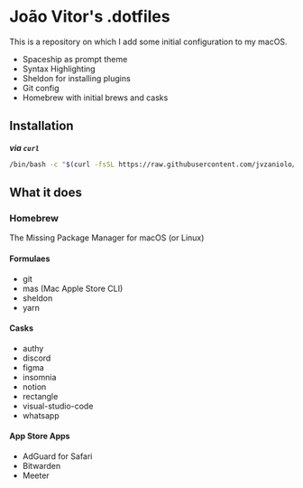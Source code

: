 # João Vitor's .dotfiles
This is a repository on which I add some initial configuration to my macOS.

- Spaceship as prompt theme
- Syntax Highlighting
- Sheldon for installing plugins
- Git config
- Homebrew with initial brews and casks

## Installation
***via `curl`***
```bash
/bin/bash -c "$(curl -fsSL https://raw.githubusercontent.com/jvzaniolo/.dotfiles/main/install)"
```

## What it does

### Homebrew
The Missing Package Manager for macOS (or Linux)

#### Formulaes
- git
- mas (Mac Apple Store CLI)
- sheldon
- yarn

#### Casks
- authy
- discord
- figma
- insomnia
- notion
- rectangle
- visual-studio-code
- whatsapp

#### App Store Apps
- AdGuard for Safari
- Bitwarden
- Meeter